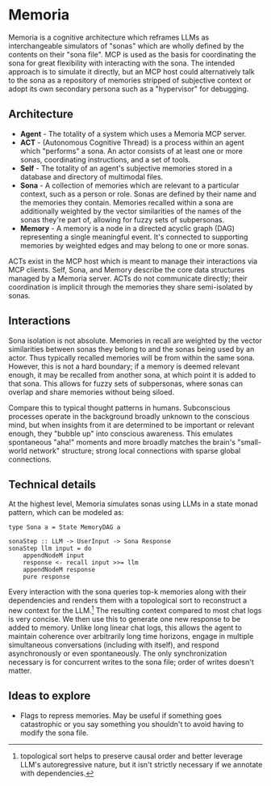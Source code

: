 # Memoria
Memoria is a cognitive architecture which reframes LLMs as interchangeable simulators of "sonas" which are wholly defined by the contents on their "sona file". MCP is used as the basis for coordinating the sona for great flexibility with interacting with the sona. The intended approach is to simulate it directly, but an MCP host could alternatively talk to the sona as a repository of memories stripped of subjective context or adopt its own secondary persona such as a "hypervisor" for debugging.

## Architecture
- **Agent** - The totality of a system which uses a Memoria MCP server.
- **ACT** - (Autonomous Cognitive Thread) is a process within an agent which "performs" a sona. An actor consists of at least one or more sonas, coordinating instructions, and a set of tools.
- **Self** - The totality of an agent's subjective memories stored in a database and directory of multimodal files.
- **Sona** - A collection of memories which are relevant to a particular context, such as a person or role. Sonas are defined by their name and the memories they contain. Memories recalled within a sona are additionally weighted by the vector similarities of the names of the sonas they're part of, allowing for fuzzy sets of subpersonas.
- **Memory** - A memory is a node in a directed acyclic graph (DAG) representing a single meaningful event. It's connected to supporting memories by weighted edges and may belong to one or more sonas.

ACTs exist in the MCP host which is meant to manage their interactions via MCP clients. Self, Sona, and Memory describe the core data structures managed by a Memoria server. ACTs do not communicate directly; their coordination is implicit through the memories they share semi-isolated by sonas.

## Interactions
Sona isolation is not absolute. Memories in recall are weighted by the vector similarities between sonas they belong to and the sonas being used by an actor. Thus typically recalled memories will be from within the same sona. However, this is not a hard boundary; if a memory is deemed relevant enough, it may be recalled from another sona, at which point it is added to that sona. This allows for fuzzy sets of subpersonas, where sonas can overlap and share memories without being siloed.

Compare this to typical thought patterns in humans. Subconscious processes operate in the background broadly unknown to the conscious mind, but when insights from it are determined to be important or relevant enough, they "bubble up" into conscious awareness. This emulates spontaneous "aha!" moments and more broadly matches the brain's "small-world network" structure; strong local connections with sparse global connections.

## Technical details
At the highest level, Memoria simulates sonas using LLMs in a state monad pattern, which can be modeled as:
```
type Sona a = State MemoryDAG a

sonaStep :: LLM -> UserInput -> Sona Response
sonaStep llm input = do
    appendNodeM input
    response <- recall input >>= llm
    appendNodeM response
    pure response
```

Every interaction with the sona queries top-k memories along with their dependencies and renders them with a topological sort to reconstruct a new context for the LLM.[^1] The resulting context compared to most chat logs is very concise. We then use this to generate one new response to be added to memory. Unlike long linear chat logs, this allows the agent to maintain coherence over arbitrarily long time horizons, engage in multiple simultaneous conversations (including with itself), and respond asynchronously or even spontaneously. The only synchronization necessary is for concurrent writes to the sona file; order of writes doesn't matter.

[^1]: topological sort helps to preserve causal order and better leverage LLM's autoregressive nature, but it isn't strictly necessary if we annotate with dependencies.

## Ideas to explore
- Flags to repress memories. May be useful if something goes catastrophic or you say something you shouldn't to avoid having to modify the sona file.